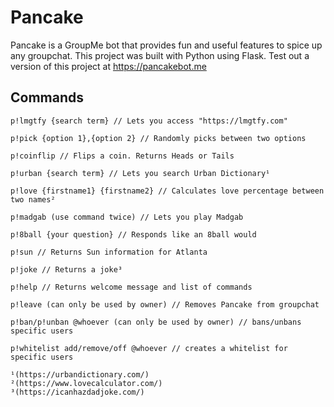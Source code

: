 # Pancake
Pancake is a GroupMe bot that provides fun and useful features to spice up any groupchat. This project was built with Python using Flask. Test out a version of this project at https://pancakebot.me

## Commands

```
p!lmgtfy {search term} // Lets you access "https://lmgtfy.com"

p!pick {option 1},{option 2} // Randomly picks between two options

p!coinflip // Flips a coin. Returns Heads or Tails

p!urban {search term} // Lets you search Urban Dictionary¹

p!love {firstname1} {firstname2} // Calculates love percentage between two names²

p!madgab (use command twice) // Lets you play Madgab

p!8ball {your question} // Responds like an 8ball would

p!sun // Returns Sun information for Atlanta

p!joke // Returns a joke³

p!help // Returns welcome message and list of commands

p!leave (can only be used by owner) // Removes Pancake from groupchat

p!ban/p!unban @whoever (can only be used by owner) // bans/unbans specific users

p!whitelist add/remove/off @whoever // creates a whitelist for specific users

¹(https://urbandictionary.com/)
²(https://www.lovecalculator.com/)
³(https://icanhazdadjoke.com/)
```
